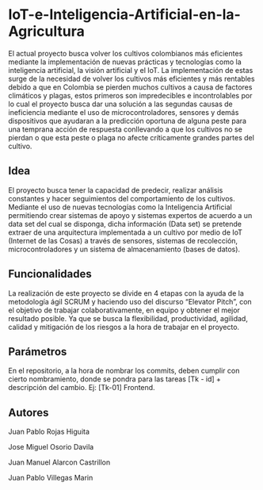 # IoT-e-Inteligencia-Artificial-en-la-Agricultura
El actual proyecto busca volver los cultivos colombianos más eficientes mediante la implementación de nuevas prácticas y tecnologías como la inteligencia artificial, la visión artificial y el IoT.  La implementación de estas surge de la necesidad de volver los cultivos más eficientes y más rentables debido a que en Colombia se pierden muchos cultivos a causa de factores climáticos y plagas, estos primeros son impredecibles e incontrolables por lo cual el proyecto busca dar una solución a las segundas causas de ineficiencia mediante el uso de microcontroladores, sensores y demás dispositivos que ayudaran a la predicción oportuna de alguna peste para una temprana acción de respuesta conllevando a que los cultivos no se pierdan o que esta peste o plaga no afecte críticamente grandes partes del cultivo.

## **Idea**

El proyecto busca tener la capacidad de predecir, realizar análisis constantes y hacer seguimientos del comportamiento de los cultivos. Mediante el uso de nuevas tecnologías como la Inteligencia Artificial permitiendo crear sistemas de apoyo y sistemas expertos de acuerdo a un data set del cual se disponga, dicha información (Data set) se pretende extraer de una arquitectura implementada a un cultivo por medio de IoT (Internet de las Cosas) a través de sensores, sistemas de recolección, microcontroladores y un sistema de almacenamiento (bases de datos). 

## **Funcionalidades**

La realización de este proyecto se divide en 4 etapas con la ayuda de la metodología ágil SCRUM y haciendo uso del discurso “Elevator Pitch”, con el objetivo de trabajar colaborativamente, en equipo y obtener el mejor resultado posible. Ya que se busca la flexibilidad, productividad, agilidad, calidad y mitigación de los riesgos a la hora de trabajar en el proyecto.

## **Parámetros**

En el repositorio, a la hora de nombrar los commits, deben cumplir con cierto nombramiento, donde se pondra para las tareas [Tk - id] + descripción del cambio. 
Ej: [Tk-01] Frontend.

## Autores

Juan Pablo Rojas Higuita

Jose Miguel Osorio Davila

Juan Manuel Alarcon Castrillon

Juan Pablo Villegas Marin
